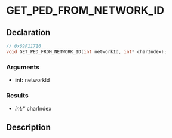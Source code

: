 # GET_PED_FROM_NETWORK_ID

## Declaration
```cpp
// 0x69F11716
void GET_PED_FROM_NETWORK_ID(int networkId, int* charIndex);
```

### Arguments
- **int:** networkId

### Results
- **int*:** charIndex

## Description
